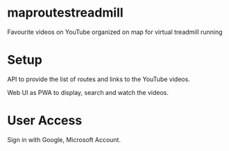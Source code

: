 # maproutestreadmill
Favourite videos on YouTube organized on map for virtual treadmill running

# Setup

API to provide the list of routes and links to the YouTube videos.

Web UI as PWA to display, search and watch the videos.

# User Access

Sign in with Google, Microsoft Account.